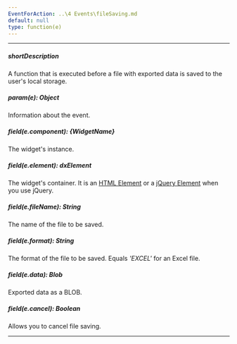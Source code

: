 ```yaml
---
EventForAction: ..\4 Events\fileSaving.md
default: null
type: function(e)
---
```

---
##### shortDescription
A function that is executed before a file with exported data is saved to the user's local storage.

##### param(e): Object
Information about the event.

##### field(e.component): {WidgetName}
The widget's instance.

##### field(e.element): dxElement
The widget's container. It is an [HTML Element](https://developer.mozilla.org/en-US/docs/Web/API/HTMLElement) or a [jQuery Element](https://api.jquery.com/Types/#jQuery) when you use jQuery.

##### field(e.fileName): String
The name of the file to be saved.

##### field(e.format): String
The format of the file to be saved. Equals *'EXCEL'* for an Excel file.

##### field(e.data): Blob
Exported data as a BLOB.

##### field(e.cancel): Boolean
Allows you to cancel file saving.

---
